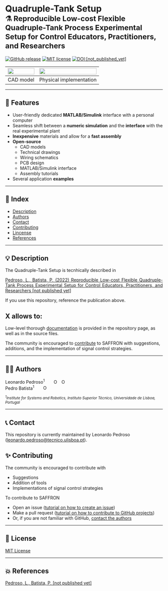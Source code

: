 # Quadruple-Tank Setup <br><sub> ⚗️ Reproducible Low-cost Flexible Quadruple-Tank Process Experimental Setup for Control Educators, Practitioners, and Researchers</sub>



[![GitHub release](https://img.shields.io/github/release/Naereen/StrapDown.js.svg)](https://github.com/decenter2021/SAFFRON/releases)
[![MIT license](https://img.shields.io/badge/License-MIT-blue.svg)](https://github.com/decenter2021/quadruple-tank-setup/blob/readme/LICENSE)
[![DOI:[not_published_yet]](https://zenodo.org/badge/DOI/not_published_yet.svg)](https://doi.org/not_published_yet.svg)

<img src="https://user-images.githubusercontent.com/40807922/163567003-0c99b331-ad43-42da-af84-5637b5629d2c.png" width="100%" /> |   <img src="https://user-images.githubusercontent.com/40807922/163566465-bf311f1e-8831-4145-b541-65d9046de89c.png" width="100%" /> 
:-------------------------:|:-------------------------:
CAD model             |  Physical implementation

***
## 🎯 Features
- User-friendly dedicated **MATLAB/Simulink** interface with a personal computer<br>
- Seamless shift between a **numeric simulation** and the **interface** with the real experimental plant<br>
- **Inexpensive** materials and allow for a **fast assembly** <br>
- **Open-source** <br>
  - CAD models
  - Technical drawings
  - Wiring schematics
  - PCB design
  - MATLAB/Simulink interface
  - Assembly tutorials
- Several application **examples**

***
## 🚀 Index

- [Description](#-description)
- [Authors](#-authors)
- [Contact](#-contact)
- [Contributing](#-contributing)
- [Lincense](#-license)
- [References](#-references)

***

## 💡 Description
<p align="justify">
The Quadruple-Tank Setup is tecnhically described in 
</p>
<p align="justify">
<a href="">Pedroso, L., Batista, P. (2022) Reproducible Low-cost Flexible Quadruple-Tank Process Experimental Setup for Control Educators, Practitioners, and Researchers [not published yet]</a>
</p>

If you use this repository, reference the publication above.

X allows to:
- 

Low-level thorough [documentation](#-documentation) is provided in the repository page, as well as in the source files.

The community is encouraged to [contribute](#-contributing-to-saffron) to SAFFRON with suggestions, additions, and the implementation of signal control strategies.

***

## ✍🏼 Authors 
Leonardo Pedroso<sup>1</sup> <a href="https://scholar.google.com/citations?user=W7_Gq-0AAAAJ"><img src="https://cdn.icon-icons.com/icons2/2108/PNG/512/google_scholar_icon_130918.png" style="width:1em;margin-right:.5em;"></a> <a href="https://orcid.org/0000-0002-1508-496X"><img src="https://orcid.org/sites/default/files/images/orcid_16x16.png" style="width:1em;margin-right:.5em;" alt="ORCID iD icon"></a> <a href="https://github.com/leonardopedroso"><img src="https://github.githubassets.com/images/modules/logos_page/GitHub-Mark.png" style="width:1em;margin-right:.5em;" alt="ORCID iD icon"></a><br>
Pedro Batista<sup>1</sup> <a href="https://scholar.google.com/citations?user=6eon48IAAAAJ"><img src="https://cdn.icon-icons.com/icons2/2108/PNG/512/google_scholar_icon_130918.png" style="width:1em;margin-right:.5em;"></a> <a href="https://orcid.org/0000-0001-6079-0436"><img src="https://orcid.org/sites/default/files/images/orcid_16x16.png" style="width:1em;margin-right:.5em;" alt="ORCID iD icon"></a><br>

<sub>*<sup>1</sup>Institute for Systems and Robotics, Instituto Superior Técnico, Universidade de Lisboa, Portugal<br>*</sub>

***

## 📞 Contact
This repository is currently maintained by Leonardo Pedroso (<a href="mailto:leonardo.pedroso@tecnico.ulisboa.pt">leonardo.pedroso@tecnico.ulisboa.pt</a>).

## ✨ Contributing

The community is encouraged to contribute with 
- Suggestions
- Addition of tools
- Implementations of signal control strategies

To contribute to SAFFRON 

- Open an issue ([tutorial on how to create an issue](https://docs.github.com/en/issues/tracking-your-work-with-issues/creating-an-issue))
- Make a pull request ([tutorial on how to contribute to GitHub projects](https://docs.github.com/en/get-started/quickstart/contributing-to-projects))
- Or, if you are not familiar with GitHub, [contact the authors](#-contact) 

***

## 📄 License
[MIT License](https://github.com/decenter2021/quadruple-tank-setup/blob/readme/LICENSE)

***

## 💥 References 
<p align="justify">

<a href="">Pedroso, L., Batista, P. [not published yet]</a>

</p>
